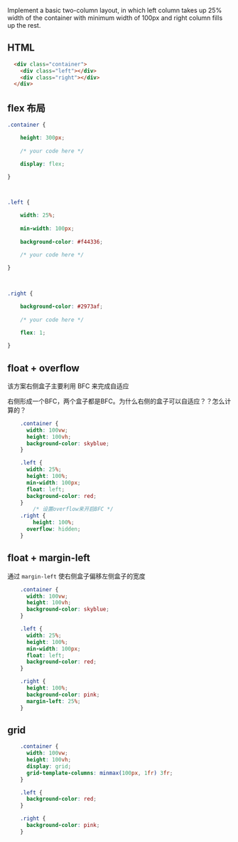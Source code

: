 Implement a basic two-column layout, in which left column takes up 25% width of the container with minimum width of 100px and right column fills up the rest.

## HTML
```html
  <div class="container">
    <div class="left"></div>
    <div class="right"></div>
  </div>
```

## flex 布局
```css
.container {

	height: 300px;
	
	/* your code here */

	display: flex;

}

  

.left {

	width: 25%;
	
	min-width: 100px;
	
	background-color: #f44336;
	
	/* your code here */

}

  

.right {

	background-color: #2973af;
	
	/* your code here */
	
	flex: 1;

}
```

## float + overflow
该方案右侧盒子主要利用 BFC 来完成自适应

右侧形成一个BFC，两个盒子都是BFC。为什么右侧的盒子可以自适应？？怎么计算的？
```css
    .container {
      width: 100vw;
      height: 100vh;
      background-color: skyblue;
    }

    .left {
      width: 25%;
      height: 100%;
      min-width: 100px;
      float: left;
      background-color: red;
    }
		/* 设置overflow来开启BFC */
    .right {
	    height: 100%;
      overflow: hidden;
    }
```

## float + margin-left
通过 `margin-left` 使右侧盒子偏移左侧盒子的宽度
```css
    .container {
      width: 100vw;
      height: 100vh;
      background-color: skyblue;
    }

    .left {
      width: 25%;
      height: 100%;
      min-width: 100px;
      float: left;
      background-color: red;
    }

    .right {
      height: 100%;
      background-color: pink;
      margin-left: 25%;
    }
```

## grid
```css
    .container {
      width: 100vw;
      height: 100vh;
      display: grid;
      grid-template-columns: minmax(100px, 1fr) 3fr;
    }

    .left {
      background-color: red;
    }

    .right {
      background-color: pink;
    }
```